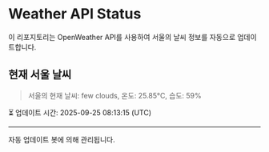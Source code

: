 
# Weather API Status

이 리포지토리는 OpenWeather API를 사용하여 서울의 날씨 정보를 자동으로 업데이트합니다.

## 현재 서울 날씨
> 서울의 현재 날씨: few clouds, 온도: 25.85°C, 습도: 59%

⏳ 업데이트 시간: 2025-09-25 08:13:15 (UTC)

---
자동 업데이트 봇에 의해 관리됩니다.

